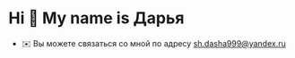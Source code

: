 Hi 👋 My name is Дарья
======================

*   ✉️ Вы можете связаться со мной по адресу [sh.dasha999@yandex.ru](mailto:sh.dasha999@yandex.ru)
<!--
**DariSh19/DariSh19** is a ✨ _special_ ✨ repository because its `README.md` (this file) appears on your GitHub profile.

Here are some ideas to get you started:

- 🔭 I’m currently working on ...
- 🌱 I’m currently learning ...
- 👯 I’m looking to collaborate on ...
- 🤔 I’m looking for help with ...
- 💬 Ask me about ...
- 📫 How to reach me: ...
- 😄 Pronouns: ...
- ⚡ Fun fact: ...
-->
